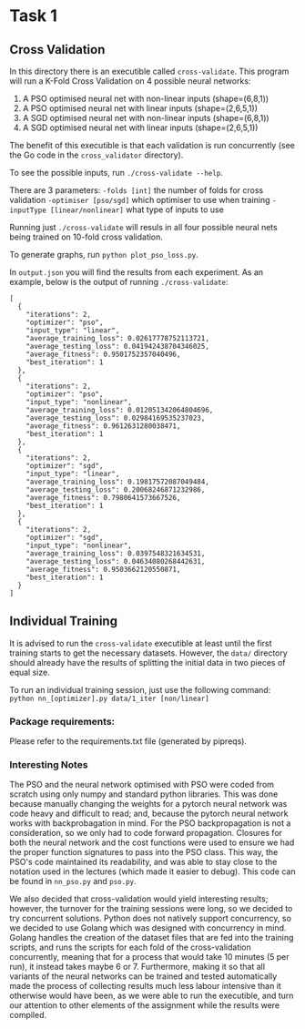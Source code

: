 # Task 1 

## Cross Validation
In this directory there is an executible called `cross-validate`. This program will run a K-Fold Cross Validation on 4 possible neural networks:
1. A PSO optimised neural net with non-linear inputs (shape=(6,8,1))
2. A PSO optimised neural net with linear inputs (shape=(2,6,5,1))
3. A SGD optimised neural net with non-linear inputs (shape=(6,8,1))
4. A SGD optimised neural net with linear inputs (shape=(2,6,5,1))

The benefit of this executible is that each validation is run concurrently (see the Go code in the `cross_validator` directory).

To see the possible inputs, run `./cross-validate --help`. 

There are 3 parameters:
`-folds [int]` the number of folds for cross validation
`-optimiser [pso/sgd]` which optimiser to use when training
`-inputType [linear/nonlinear]` what type of inputs to use 

Running just `./cross-validate` will resuls in all four possible neural nets being trained on 10-fold cross validation.

To generate graphs, run `python plot_pso_loss.py`. 

In `output.json` you will find the results from each experiment. As an example, below is the output of running `./cross-validate`:
```
[
  {
    "iterations": 2,
    "optimizer": "pso",
    "input_type": "linear",
    "average_training_loss": 0.02617778752113721,
    "average_testing_loss": 0.041942438704346025,
    "average_fitness": 0.9501752357040496,
    "best_iteration": 1
  },
  {
    "iterations": 2,
    "optimizer": "pso",
    "input_type": "nonlinear",
    "average_training_loss": 0.012051342064804696,
    "average_testing_loss": 0.02984169535237023,
    "average_fitness": 0.9612631280038471,
    "best_iteration": 1
  },
  {
    "iterations": 2,
    "optimizer": "sgd",
    "input_type": "linear",
    "average_training_loss": 0.19817572087049484,
    "average_testing_loss": 0.20068246871232986,
    "average_fitness": 0.7980641573667526,
    "best_iteration": 1
  },
  {
    "iterations": 2,
    "optimizer": "sgd",
    "input_type": "nonlinear",
    "average_training_loss": 0.0397548321634531,
    "average_testing_loss": 0.04634080268442631,
    "average_fitness": 0.9503662120550871,
    "best_iteration": 1
  }
]
```

## Individual Training
It is advised to run the `cross-validate` executible at least until the first training starts to get the necessary datasets. However, the `data/` directory should already have the results of splitting the initial data in two pieces of equal size.

To run an individual training session, just use the following command: `python nn_[optimizer].py data/1_iter [non/linear]`

### Package requirements:
Please refer to the requirements.txt file (generated by pipreqs).

### Interesting Notes 
The PSO and the neural network optimised with PSO were coded from scratch using only numpy and standard python libraries. This was done because manually changing the weights for a pytorch neural network was code heavy and difficult to read; and, because the pytorch neural network works with backprobagation in mind. For the PSO backpropagation is not a consideration, so we only had to code forward propagation. Closures for both the neural network and the cost functions were used to ensure we had the proper function signatures to pass into the PSO class. This way, the PSO's code maintained its readability, and was able to stay close to the notation used in the lectures (which made it easier to debug). This code can be found in `nn_pso.py` and `pso.py`. 

We also decided that cross-validation would yield interesting results; however, the turnover for the training sessions were long, so we decided to try concurrent solutions. Python does not natively support concurrency, so we decided to use Golang which was designed with concurrency in mind. Golang handles the creation of the dataset files that are fed into the training scripts, and runs the scripts for each fold of the cross-validation concurrently, meaning that for a process that would take 10 minutes (5 per run), it instead takes maybe 6 or 7. Furthermore, making it so that all variants of the neural networks can be trained and tested automatically made the process of collecting results much less labour intensive than it otherwise would have been, as we were able to run the executible, and turn our attention to other elements of the assignment while the results were compiled.
